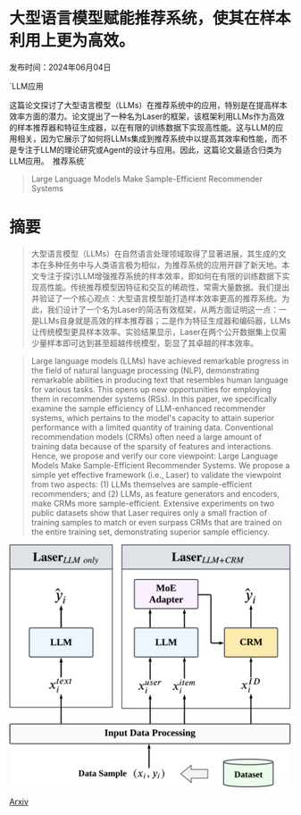 # 大型语言模型赋能推荐系统，使其在样本利用上更为高效。

发布时间：2024年06月04日

`LLM应用

这篇论文探讨了大型语言模型（LLMs）在推荐系统中的应用，特别是在提高样本效率方面的潜力。论文提出了一种名为Laser的框架，该框架利用LLMs作为高效的样本推荐器和特征生成器，以在有限的训练数据下实现高性能。这与LLM的应用相关，因为它展示了如何将LLMs集成到推荐系统中以提高其效率和性能，而不是专注于LLM的理论研究或Agent的设计与应用。因此，这篇论文最适合归类为LLM应用。` `推荐系统`

> Large Language Models Make Sample-Efficient Recommender Systems

# 摘要

> 大型语言模型（LLMs）在自然语言处理领域取得了显著进展，其生成的文本在多种任务中与人类语言极为相似，为推荐系统的应用开辟了新天地。本文专注于探讨LLM增强推荐系统的样本效率，即如何在有限的训练数据下实现高性能。传统推荐模型因特征和交互的稀疏性，常需大量数据。我们提出并验证了一个核心观点：大型语言模型能打造样本效率更高的推荐系统。为此，我们设计了一个名为Laser的简洁有效框架，从两方面证明这一点：一是LLMs自身就是高效的样本推荐器；二是作为特征生成器和编码器，LLMs让传统模型更具样本效率。实验结果显示，Laser在两个公开数据集上仅需少量样本即可达到甚至超越传统模型，彰显了其卓越的样本效率。

> Large language models (LLMs) have achieved remarkable progress in the field of natural language processing (NLP), demonstrating remarkable abilities in producing text that resembles human language for various tasks. This opens up new opportunities for employing them in recommender systems (RSs). In this paper, we specifically examine the sample efficiency of LLM-enhanced recommender systems, which pertains to the model's capacity to attain superior performance with a limited quantity of training data. Conventional recommendation models (CRMs) often need a large amount of training data because of the sparsity of features and interactions. Hence, we propose and verify our core viewpoint: Large Language Models Make Sample-Efficient Recommender Systems. We propose a simple yet effective framework (i.e., Laser) to validate the viewpoint from two aspects: (1) LLMs themselves are sample-efficient recommenders; and (2) LLMs, as feature generators and encoders, make CRMs more sample-efficient. Extensive experiments on two public datasets show that Laser requires only a small fraction of training samples to match or even surpass CRMs that are trained on the entire training set, demonstrating superior sample efficiency.

![大型语言模型赋能推荐系统，使其在样本利用上更为高效。](../../../paper_images/2406.02368/x1.png)

[Arxiv](https://arxiv.org/abs/2406.02368)